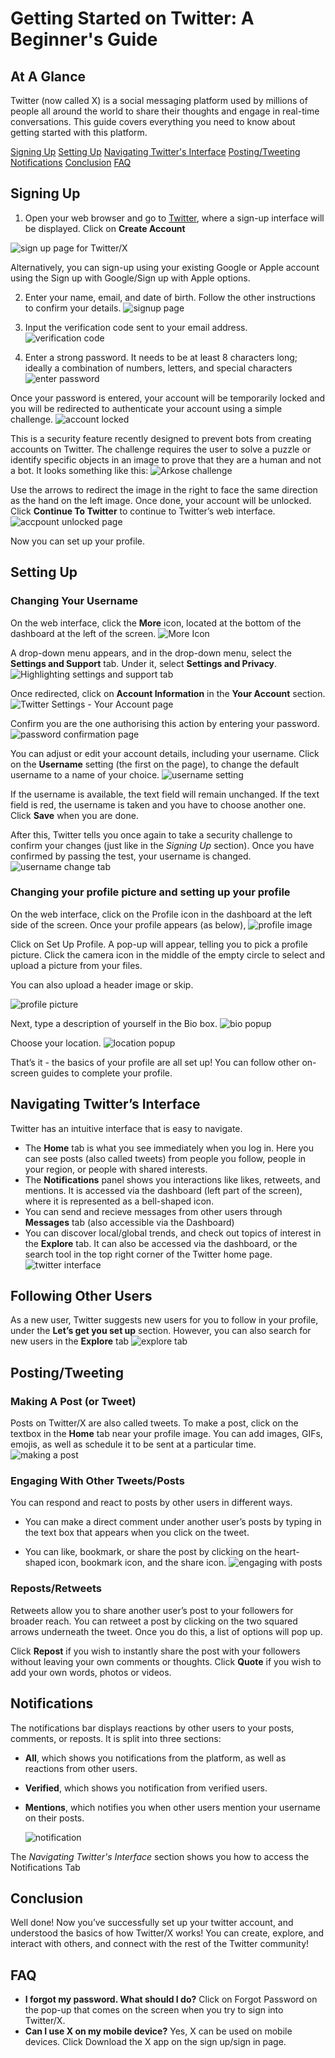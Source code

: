 
# Getting Started on Twitter: A Beginner's Guide
## At A Glance
Twitter (now called X) is a social messaging platform used by millions of people all around the world to share their thoughts and engage in real-time conversations. This guide covers everything you need to know about getting started with this platform.

[Signing Up](#signing-up)
[Setting Up](#setting-up)
[Navigating Twitter's Interface](#navigating-twitter's-interface)
[Posting/Tweeting](#posting/tweeting)
[Notifications](#notofications)
[Conclusion](#conclusion)
[FAQ](#faq)


## Signing Up 
1. Open your web browser and go to [Twitter](twitter.com), where a sign-up interface will be displayed. Click on **Create Account**
   
![sign up page for Twitter/X](https://github.com/jamesalexakande/Twitter-Web-User-Guide/assets/145064527/1ccf6181-b348-47ae-a2c8-e493b5677997)

Alternatively, you can sign-up using your existing Google or Apple account using the Sign up with Google/Sign up with Apple options. 

2. Enter your name, email, and date of birth. Follow the other instructions to confirm your details.
![signup page](https://github.com/jamesalexakande/Twitter-Web-User-Guide/assets/145064527/8b7f751a-0c89-4403-ba0c-b7420fb791b6)

3. Input the verification code sent to your email address.
![verification code](https://github.com/jamesalexakande/Twitter-Web-User-Guide/assets/145064527/745a60cd-07e2-4494-a0ae-215cf1719466)

4. Enter a strong password. It needs to be at least 8 characters long; ideally a combination of numbers, letters, and special characters
![enter password](https://github.com/jamesalexakande/Twitter-Web-User-Guide/assets/145064527/d0d7ec06-1ca5-4a4e-a9e2-780ab83738b4)

Once your password is entered, your account will be temporarily locked and you will be redirected to authenticate your account using a simple challenge. 
![account locked](https://github.com/jamesalexakande/Twitter-Web-User-Guide/assets/145064527/604d98d2-52bb-4f91-b5bc-dff088d74c7b)

This is a security feature recently designed to prevent bots from creating accounts on Twitter. The challenge requires the user to solve a puzzle or identify specific objects in an image to prove that they are a human and not a bot. It looks something like this:
![Arkose challenge](https://github.com/jamesalexakande/Twitter-Web-User-Guide/assets/145064527/f7f16a7c-2fc0-49b4-9209-d5514dbfef13)

Use the arrows to redirect the image in the right to face the same direction as the hand on the left image. Once done, your account will be unlocked. Click **Continue To Twitter** to continue to Twitter’s web interface. 
![accpount unlocked page](https://github.com/jamesalexakande/Twitter-Web-User-Guide/assets/145064527/01eb9e88-a8b2-453f-bcb6-f53ef21ca701)

Now you can set up your profile. 

## Setting Up
### Changing Your Username
On the web interface, click the **More** icon, located at the bottom of the dashboard at the left of the screen.
![More Icon](https://github.com/jamesalexakande/Twitter-Web-User-Guide/assets/145064527/15baf783-3e47-489a-a111-4aee18d04958)

A drop-down menu appears, and in the drop-down menu, select the **Settings and Support** tab. Under it, select **Settings and Privacy**. 
![Highlighting settings and support tab](https://github.com/jamesalexakande/Twitter-Web-User-Guide/assets/145064527/f910e170-9acd-4223-82bb-ba210c3a2b8a)

Once redirected, click on **Account Information** in the **Your Account** section. 
![Twitter Settings - Your Account page](https://github.com/jamesalexakande/Twitter-Web-User-Guide/assets/145064527/ce8125db-6fdf-4965-abe0-73246907f49f)

Confirm you are the one authorising this action by entering your password. 
![password confirmation page](https://github.com/jamesalexakande/Twitter-Web-User-Guide/assets/145064527/86ce7f5b-fdc7-47ba-a63a-3ce3e532606f)

You can adjust or edit your account details, including your username. Click on the **Username** setting (the first on the page), to change the default username to a name of your choice. 
![username setting](https://github.com/jamesalexakande/Twitter-Web-User-Guide/assets/145064527/29fcd761-4273-4e94-bdfb-e598aeacae1c)

If the username is available, the text field will remain unchanged. If the text field is red, the username is taken and you have to choose another one. Click **Save** when you are done. 

After this, Twitter tells you once again to take a security challenge to confirm your changes (just like in the *Signing Up* section). Once you have confirmed by passing the test, your username is changed.
![username change tab](https://github.com/jamesalexakande/Twitter-Web-User-Guide/assets/145064527/33f91c3e-39c0-44ab-9fdf-2a1fef879461)


### Changing your profile picture and setting up your profile 
On the web interface, click on the Profile icon in the dashboard at the left side of the screen. Once your profile appears (as below), 
![profile image](https://github.com/jamesalexakande/Twitter-Web-User-Guide/assets/145064527/40fa1be5-4906-4065-9743-70d44f5d01c2)

Click on Set Up Profile. A pop-up will appear, telling you to pick a profile picture. Click the camera icon in the middle of the empty circle to select and upload a picture from your files.  

You can also upload a header image or skip.

![profile picture](https://github.com/jamesalexakande/Twitter-Web-User-Guide/assets/145064527/fbbb8ec1-8684-4f1d-8463-be213d33eebe)

Next, type a description of yourself in the Bio box. 
![bio popup](https://github.com/jamesalexakande/Twitter-Web-User-Guide/assets/145064527/0a4e179e-1bd3-4ee7-aaed-2db0ac2512bb)

Choose your location.
![location popup](https://github.com/jamesalexakande/Twitter-Web-User-Guide/assets/145064527/0572c7ee-2e84-45a5-9523-7afe42d25797)

That’s it - the basics of your profile are all set up! You can follow other on-screen guides to complete your profile. 


## Navigating Twitter’s Interface
Twitter has an intuitive interface that is easy to navigate. 
- The **Home** tab is what you see immediately when you log in. Here you can see posts (also called tweets) from people you follow, people in your region, or people with shared interests. 
- The **Notifications** panel shows you interactions like likes, retweets, and mentions. It is accessed via the dashboard (left part of the screen), where it is represented as a bell-shaped icon.
- You can send and recieve messages from other users through **Messages** tab (also accessible via the Dashboard)
- You can discover local/global trends, and check out topics of interest in the **Explore** tab. It can also be accessed via the dashboard, or the search tool in the top right corner of the Twitter home page. 
![twitter interface](https://github.com/jamesalexakande/Twitter-Web-User-Guide/assets/145064527/c37d4300-4116-4fb4-996d-f96c5af57c31)

## Following Other Users
As a new user, Twitter suggests new users for you to follow in your profile, under the **Let’s get you set up** section. However, you can also search for new users in the **Explore** tab 
![explore tab](https://github.com/jamesalexakande/Twitter-Web-User-Guide/assets/145064527/1d75e873-a373-4ebc-bd48-61b37798eace)


## Posting/Tweeting 
### Making A Post (or Tweet) 
Posts on Twitter/X are also called tweets. To make a post, click on the textbox in the **Home** tab near your profile image. You can add images, GIFs, emojis, as well as schedule it to be sent at a particular time. 
![making a post](https://github.com/jamesalexakande/Twitter-Web-User-Guide/assets/145064527/91e2f467-69d9-4f73-8ffe-b896c489c762)


### Engaging With Other Tweets/Posts 
You can respond and react to posts by other users in different ways. 

- You can make a direct comment under another user’s posts by typing in the text box that appears when you click on the tweet.

- You can like, bookmark, or share the post by clicking on the heart-shaped icon, bookmark icon, and the share icon.
![engaging with posts](https://github.com/jamesalexakande/Twitter-Web-User-Guide/assets/145064527/10067ccb-1a4c-42e5-bccc-5402a7b05a60)

 
### Reposts/Retweets
Retweets allow you to share another user’s post to your followers for broader reach. 
You can retweet a post by clicking on the two squared arrows underneath the tweet. Once you do this, a list of options will pop up. 

Click **Repost** if you wish to instantly share the post with your followers without leaving your own comments or thoughts.
Click **Quote** if you wish to add your own words, photos or videos. 

## Notifications
The notifications bar displays reactions by other users to your posts, comments, or reposts. It is split into three sections:

- **All**, which shows you notifications from the platform, as well as reactions from other users. 
- **Verified**, which shows you notification from verified users.  
- **Mentions**, which notifies you when other users mention your username on their posts.

  ![notification](https://github.com/jamesalexakande/Twitter-Web-User-Guide/assets/145064527/4aef0a0d-1c53-4871-92bb-75d31ae5bcd2)
  
The *Navigating Twitter's Interface* section shows you how to access the Notifications Tab

  
## Conclusion
Well done! Now you’ve successfully set up your twitter account, and understood the basics of how Twitter/X works! You can create, explore, and interact with others, and connect with the rest of the Twitter community!

## FAQ
- **I forgot my password. What should I do?** Click on Forgot Password on the pop-up that comes on the screen when you try to sign into Twitter/X.
- **Can I use X on my mobile device?** Yes, X can be used on mobile devices. Click Download the X app on the sign up/sign in page. 



